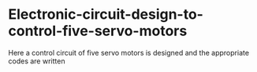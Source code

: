 # Electronic-circuit-design-to-control-five-servo-motors
Here a control circuit of five servo motors is designed and the appropriate codes are written
